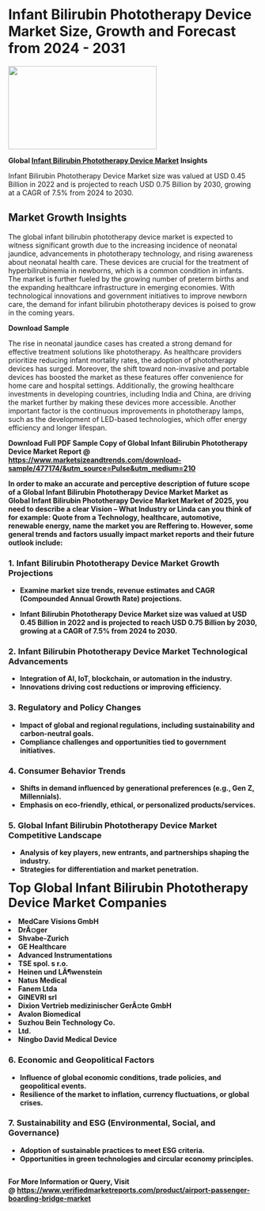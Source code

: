 <H1>Infant Bilirubin Phototherapy Device Market Size, Growth and Forecast from 2024 - 2031</H1><img class="aligncenter size-medium wp-image-584254" src="https://thirdeyenews.in/wp-content/uploads/2024/09/Global-Market-Research-300x168.jpeg" alt="" width="300" height="168" /><p><strong>Global&nbsp;<a href="https://www.marketsizeandtrends.com/download-sample/477174/&amp;utm_source=Pulse&amp;utm_medium=210">Infant Bilirubin Phototherapy Device Market</a> Insights</strong></p><p>Infant Bilirubin Phototherapy Device Market size was valued at USD 0.45 Billion in 2022 and is projected to reach USD 0.75 Billion by 2030, growing at a CAGR of 7.5% from 2024 to 2030.</p><p><h2>Market Growth Insights</h2> <p>The global infant bilirubin phototherapy device market is expected to witness significant growth due to the increasing incidence of neonatal jaundice, advancements in phototherapy technology, and rising awareness about neonatal health care. These devices are crucial for the treatment of hyperbilirubinemia in newborns, which is a common condition in infants. The market is further fueled by the growing number of preterm births and the expanding healthcare infrastructure in emerging economies. With technological innovations and government initiatives to improve newborn care, the demand for infant bilirubin phototherapy devices is poised to grow in the coming years.</p> <p><strong>Download Sample</strong></p> <p>The rise in neonatal jaundice cases has created a strong demand for effective treatment solutions like phototherapy. As healthcare providers prioritize reducing infant mortality rates, the adoption of phototherapy devices has surged. Moreover, the shift toward non-invasive and portable devices has boosted the market as these features offer convenience for home care and hospital settings. Additionally, the growing healthcare investments in developing countries, including India and China, are driving the market further by making these devices more accessible. Another important factor is the continuous improvements in phototherapy lamps, such as the development of LED-based technologies, which offer energy efficiency and longer lifespan.</p> <p><strong></p><p><span class=""><strong>Download Full PDF Sample Copy of Global Infant Bilirubin Phototherapy Device Market Report</strong> @ <a href="https://www.marketsizeandtrends.com/download-sample/477174/&amp;utm_source=Pulse&amp;utm_medium=210" target="_blank">https://www.marketsizeandtrends.com/download-sample/477174/&amp;utm_source=Pulse&amp;utm_medium=210</a></span></p><p>In order to make an accurate and perceptive description of future scope of a Global&nbsp;Infant Bilirubin Phototherapy Device Market Market as Global&nbsp;Infant Bilirubin Phototherapy Device Market Market of 2025, you need to describe a clear Vision &ndash; What Industry or Linda can you think of for example: Quote from a Technology, healthcare, automotive, renewable energy, name the market you are Reffering to. However, some general trends and factors usually impact market reports and their future outlook include:</p><h3>1.&nbsp;<strong>Infant Bilirubin Phototherapy Device Market Growth Projections</strong></h3><ul><li>Examine market size trends, revenue estimates and CAGR (Compounded Annual Growth Rate) projections.</li><li><p>Infant Bilirubin Phototherapy Device Market size was valued at USD 0.45 Billion in 2022 and is projected to reach USD 0.75 Billion by 2030, growing at a CAGR of 7.5% from 2024 to 2030.</p></li></ul><h3>2.&nbsp;<strong>Infant Bilirubin Phototherapy Device Market Technological Advancements</strong></h3><ul><li>Integration of AI, IoT, blockchain, or automation in the industry.</li><li>Innovations driving cost reductions or improving efficiency.</li></ul><h3>3.&nbsp;<strong>Regulatory and Policy Changes</strong></h3><ul><li>Impact of global and regional regulations, including sustainability and carbon-neutral goals.</li><li>Compliance challenges and opportunities tied to government initiatives.</li></ul><h3>4.&nbsp;<strong>Consumer Behavior Trends</strong></h3><ul><li>Shifts in demand influenced by generational preferences (e.g., Gen Z, Millennials).</li><li>Emphasis on eco-friendly, ethical, or personalized products/services.</li></ul><h3>5.&nbsp;<strong>Global Infant Bilirubin Phototherapy Device Market Competitive Landscape</strong></h3><ul><li>Analysis of key players, new entrants, and partnerships shaping the industry.</li><li>Strategies for differentiation and market penetration.</li></ul><p data-pm-slice="1 1 []"><span style="color: inherit; font-family: inherit; font-size: 25px;">Top Global Infant Bilirubin Phototherapy Device Market Companies</span></p><div class="" data-test-id=""><p><li>MedCare Visions GmbH</li><li> DrÃ¤ger</li><li> Shvabe-Zurich</li><li> GE Healthcare</li><li> Advanced Instrumentations</li><li> TSE spol. s r.o.</li><li> Heinen und LÃ¶wenstein</li><li> Natus Medical</li><li> Fanem Ltda</li><li> GINEVRI srl</li><li> Dixion Vertrieb medizinischer GerÃ¤te GmbH</li><li> Avalon Biomedical</li><li> Suzhou Bein Technology Co.</li><li> Ltd.</li><li> Ningbo David Medical Device</li></p></div><h3>6.&nbsp;<strong>Economic and Geopolitical Factors</strong></h3><ul><li>Influence of global economic conditions, trade policies, and geopolitical events.</li><li>Resilience of the market to inflation, currency fluctuations, or global crises.</li></ul><h3>7.&nbsp;<strong>Sustainability and ESG (Environmental, Social, and Governance)</strong></h3><ul><li>Adoption of sustainable practices to meet ESG criteria.</li><li>Opportunities in green technologies and circular economy principles.</li></ul><h2><strong style="font-size: 14px;">For More Information or Query, Visit @&nbsp;</strong><a style="background-color: #ffffff; font-size: 14px;" href="https://www.marketsizeandtrends.com/report/infant-bilirubin-phototherapy-device-market/" target="_blank">https://www.verifiedmarketreports.com/product/airport-passenger-boarding-bridge-market</a></h2>
